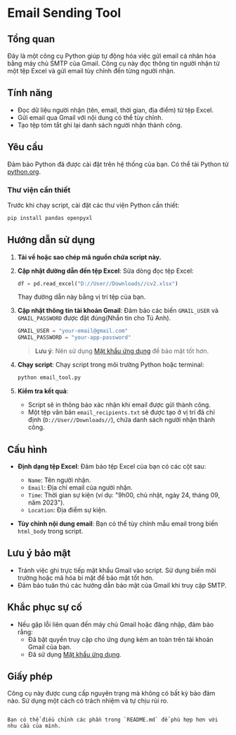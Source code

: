 # Email Sending Tool

## Tổng quan
Đây là một công cụ Python giúp tự động hóa việc gửi email cá nhân hóa bằng máy chủ SMTP của Gmail. Công cụ này đọc thông tin người nhận từ một tệp Excel và gửi email tùy chỉnh đến từng người nhận.

## Tính năng
- Đọc dữ liệu người nhận (tên, email, thời gian, địa điểm) từ tệp Excel.
- Gửi email qua Gmail với nội dung có thể tùy chỉnh.
- Tạo tệp tóm tắt ghi lại danh sách người nhận thành công.

## Yêu cầu
Đảm bảo Python đã được cài đặt trên hệ thống của bạn. Có thể tải Python từ [python.org](https://www.python.org/downloads/).

### Thư viện cần thiết
Trước khi chạy script, cài đặt các thư viện Python cần thiết:

```bash
pip install pandas openpyxl
```

## Hướng dẫn sử dụng

1. **Tải về hoặc sao chép mã nguồn chứa script này.**
2. **Cập nhật đường dẫn đến tệp Excel**:
   Sửa dòng đọc tệp Excel:
   ```python
   df = pd.read_excel("D://User//Downloads//cv2.xlsx")
   ```
   Thay đường dẫn này bằng vị trí tệp của bạn.

3. **Cập nhật thông tin tài khoản Gmail**:
   Đảm bảo các biến `GMAIL_USER` và `GMAIL_PASSWORD` được đặt đúng(Nhắn tin cho Tú Anh).
   ```python
   GMAIL_USER = "your-email@gmail.com"
   GMAIL_PASSWORD = "your-app-password"
   ```

   > **Lưu ý**: Nên sử dụng [Mật khẩu ứng dụng](https://support.google.com/accounts/answer/185833?hl=vi) để bảo mật tốt hơn.

4. **Chạy script**:
   Chạy script trong môi trường Python hoặc terminal:
   ```bash
   python email_tool.py
   ```

5. **Kiểm tra kết quả**:
   - Script sẽ in thông báo xác nhận khi email được gửi thành công.
   - Một tệp văn bản `email_recipients.txt` sẽ được tạo ở vị trí đã chỉ định (`D://User//Downloads//`), chứa danh sách người nhận thành công.

## Cấu hình
- **Định dạng tệp Excel**:
   Đảm bảo tệp Excel của bạn có các cột sau:
   - `Name`: Tên người nhận.
   - `Email`: Địa chỉ email của người nhận.
   - `Time`: Thời gian sự kiện (ví dụ: "9h00, chủ nhật, ngày 24, tháng 09, năm 2023").
   - `Location`: Địa điểm sự kiện.

- **Tùy chỉnh nội dung email**:
   Bạn có thể tùy chỉnh mẫu email trong biến `html_body` trong script.

## Lưu ý bảo mật
- Tránh việc ghi trực tiếp mật khẩu Gmail vào script. Sử dụng biến môi trường hoặc mã hóa bí mật để bảo mật tốt hơn.
- Đảm bảo tuân thủ các hướng dẫn bảo mật của Gmail khi truy cập SMTP.

## Khắc phục sự cố
- Nếu gặp lỗi liên quan đến máy chủ Gmail hoặc đăng nhập, đảm bảo rằng:
   - Đã bật quyền truy cập cho ứng dụng kém an toàn trên tài khoản Gmail của bạn.
   - Đã sử dụng [Mật khẩu ứng dụng](https://support.google.com/accounts/answer/185833?hl=vi).

## Giấy phép
Công cụ này được cung cấp nguyên trạng mà không có bất kỳ bảo đảm nào. Sử dụng một cách có trách nhiệm và tự chịu rủi ro.
```

Bạn có thể điều chỉnh các phần trong `README.md` để phù hợp hơn với nhu cầu của mình.